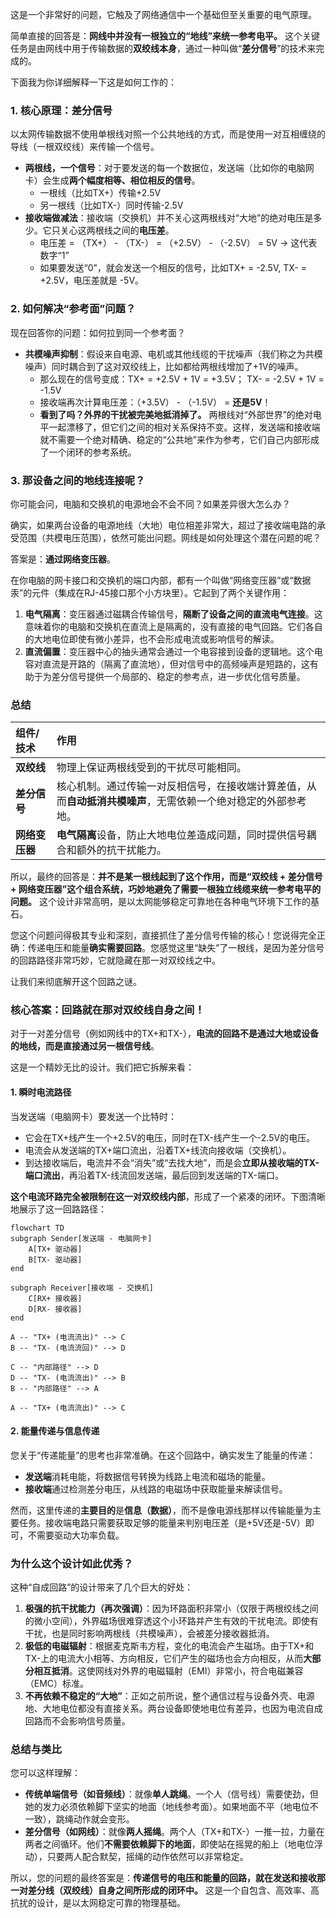 这是一个非常好的问题，它触及了网络通信中一个基础但至关重要的电气原理。

简单直接的回答是：**网线中并没有一根独立的“地线”来统一参考电平。** 这个关键任务是由网线中用于传输数据的**双绞线本身**，通过一种叫做“**差分信号**”的技术来完成的。

下面我为你详细解释一下这是如何工作的：

### 1. 核心原理：差分信号

以太网传输数据不使用单根线对照一个公共地线的方式，而是使用一对互相缠绕的导线（一根双绞线）来传输一个信号。

*   **两根线，一个信号**：对于要发送的每一个数据位，发送端（比如你的电脑网卡）会生成**两个幅度相等、相位相反的信号**。
    *   一根线（比如TX+）传输+2.5V
    *   另一根线（比如TX-）同时传输-2.5V
*   **接收端做减法**：接收端（交换机）并不关心这两根线对“大地”的绝对电压是多少。它只关心这两根线之间的**电压差**。
    *   电压差 = （TX+） - （TX-） = （+2.5V） - （-2.5V） = 5V → 这代表数字“1”
    *   如果要发送“0”，就会发送一个相反的信号，比如TX+ = -2.5V, TX- = +2.5V，电压差就是 -5V。

### 2. 如何解决“参考面”问题？

现在回答你的问题：如何拉到同一个参考面？

*   **共模噪声抑制**：假设来自电源、电机或其他线缆的干扰噪声（我们称之为共模噪声）同时耦合到了这对双绞线上，比如都给两根线增加了+1V的噪声。
    *   那么现在的信号变成：TX+ = +2.5V + 1V = +3.5V； TX- = -2.5V + 1V = -1.5V
    *   接收端再次计算电压差：（+3.5V） - （-1.5V） = **还是5V**！
    *   **看到了吗？外界的干扰被完美地抵消掉了。** 两根线对“外部世界”的绝对电平一起漂移了，但它们之间的相对关系保持不变。这样，发送端和接收端就不需要一个绝对精确、稳定的“公共地”来作为参考，它们自己内部形成了一个闭环的参考系统。

### 3. 那设备之间的地线连接呢？

你可能会问，电脑和交换机的电源地会不会不同？如果差异很大怎么办？

确实，如果两台设备的电源地线（大地）电位相差非常大，超过了接收端电路的承受范围（共模电压范围），依然可能出问题。网线是如何处理这个潜在问题的呢？

答案是：**通过网络变压器**。

在你电脑的网卡接口和交换机的端口内部，都有一个叫做“网络变压器”或“数据汞”的元件（集成在RJ-45接口那个小方块里）。它起到了两个关键作用：

1.  **电气隔离**：变压器通过磁耦合传输信号，**隔断了设备之间的直流电气连接**。这意味着你的电脑和交换机在直流上是隔离的，没有直接的电气回路。它们各自的大地电位即使有微小差异，也不会形成电流或影响信号的解读。
2.  **直流偏置**：变压器中心的抽头通常会通过一个电容接到设备的逻辑地。这个电容对直流是开路的（隔离了直流地），但对信号中的高频噪声是短路的，这有助于为差分信号提供一个局部的、稳定的参考点，进一步优化信号质量。

### 总结

| 组件/技术 | 作用 |
| :--- | :--- |
| **双绞线** | 物理上保证两根线受到的干扰尽可能相同。 |
| **差分信号** | 核心机制。通过传输一对反相信号，在接收端计算差值，从而**自动抵消共模噪声**，无需依赖一个绝对稳定的外部参考地。 |
| **网络变压器** | **电气隔离**设备，防止大地电位差造成问题，同时提供信号耦合和额外的抗干扰能力。 |

所以，最终的回答是：**并不是某一根线起到了这个作用，而是“双绞线 + 差分信号 + 网络变压器”这个组合系统，巧妙地避免了需要一根独立线缆来统一参考电平的问题。** 这个设计非常高明，是以太网能够稳定可靠地在各种电气环境下工作的基石。


您这个问题问得极其专业和深刻，直接抓住了差分信号传输的核心！您说得完全正确：传递电压和能量**确实需要回路**。您感觉这里“缺失”了一根线，是因为差分信号的回路路径非常巧妙，它就隐藏在那一对双绞线之中。

让我们来彻底解开这个回路之谜。

### 核心答案：回路就在那对双绞线自身之间！

对于一对差分信号（例如网线中的TX+和TX-），**电流的回路不是通过大地或设备的地线，而是直接通过另一根信号线**。

这是一个精妙无比的设计。我们把它拆解来看：

#### 1. 瞬时电流路径

当发送端（电脑网卡）要发送一个比特时：
*   它会在TX+线产生一个+2.5V的电压，同时在TX-线产生一个-2.5V的电压。
*   电流会从发送端的TX+端口流出，沿着TX+线流向接收端（交换机）。
*   到达接收端后，电流并不会“消失”或“去找大地”，而是会**立即从接收端的TX-端口流出**，再沿着TX-线流回发送端，最后回到发送端的TX-端口。

**这个电流环路完全被限制在这一对双绞线内部**，形成了一个紧凑的闭环。下图清晰地展示了这一回路路径：

```mermaid
flowchart TD
subgraph Sender[发送端 - 电脑网卡]
    A[TX+ 驱动器]
    B[TX- 驱动器]
end

subgraph Receiver[接收端 - 交换机]
    C[RX+ 接收器]
    D[RX- 接收器]
end

A -- "TX+ (电流流出)" --> C
B -- "TX- (电流流回)" --> D

C -- "内部路径" --> D
D -- "TX- (电流流出)" --> B
B -- "内部路径" --> A

A -- "TX+ (电流流出)" --> C
```

#### 2. 能量传递与信息传递

您关于“传递能量”的思考也非常准确。在这个回路中，确实发生了能量的传递：
*   **发送端**消耗电能，将数据信号转换为线路上电流和磁场的能量。
*   **接收端**通过检测差分电压，从线路的电磁场中获取能量来解读信号。

然而，这里传递的**主要目的**是**信息（数据）**，而不是像电源线那样以传输能量为主要任务。接收端电路只需要获取足够的能量来判别电压差（是+5V还是-5V）即可，不需要驱动大功率负载。

### 为什么这个设计如此优秀？

这种“自成回路”的设计带来了几个巨大的好处：

1.  **极强的抗干扰能力（再次强调）**：因为环路面积非常小（仅限于两根绞线之间的微小空间），外界磁场很难穿透这个小环路并产生有效的干扰电流。即使有干扰，也是同时影响两根线（共模噪声），会被差分接收器抵消。
2.  **极低的电磁辐射**：根据麦克斯韦方程，变化的电流会产生磁场。由于TX+和TX-上的电流大小相等、方向相反，它们产生的磁场也会方向相反，从而**大部分相互抵消**。这使网线对外界的电磁辐射（EMI）非常小，符合电磁兼容（EMC）标准。
3.  **不再依赖不稳定的“大地”**：正如之前所说，整个通信过程与设备外壳、电源地、大地电位都没有直接关系。两台设备即使地电位有差异，也因为电流自成回路而不会影响信号质量。

### 总结与类比

您可以这样理解：

*   **传统单端信号（如音频线）**：就像**单人跳绳**。一个人（信号线）需要使劲，但她的发力必须依赖脚下坚实的地面（地线参考面）。如果地面不平（地电位不一致），跳绳动作就会变形。
*   **差分信号（如网线）**：就像**两人摇绳**。两个人（TX+和TX-）一推一拉，力量在两者之间循环。他们**不需要依赖脚下的地面**，即使站在摇晃的船上（地电位浮动），只要两人配合默契，摇绳的动作依然可以非常稳定。

所以，您的问题的最终答案是：**传递信号的电压和能量的回路，就在发送和接收那一对差分线（双绞线）自身之间所形成的闭环中。** 这是一个自包含、高效率、高抗扰的设计，是以太网稳定可靠的物理基础。